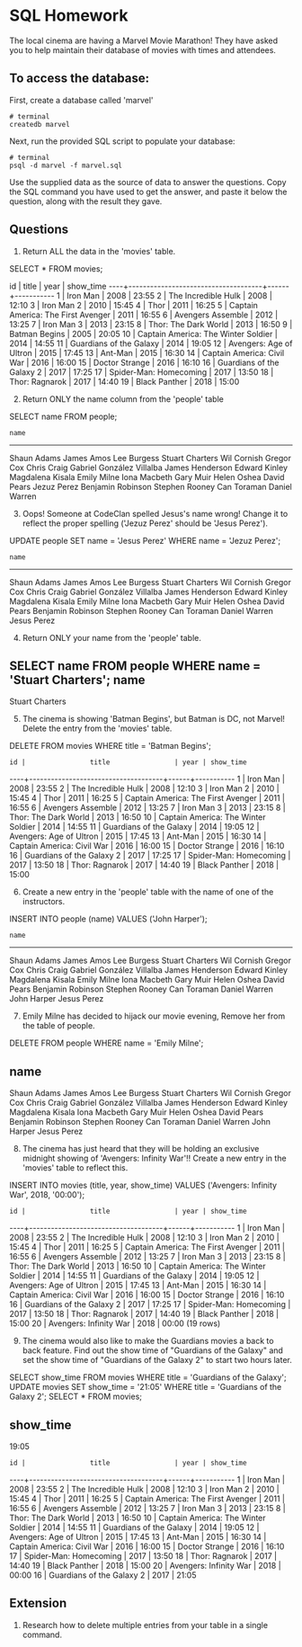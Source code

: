# SQL Homework

The local cinema are having a Marvel Movie Marathon! They have asked you to help maintain their database of movies with times and attendees.

## To access the database:

First, create a database called 'marvel'

```
# terminal
createdb marvel
```

Next, run the provided SQL script to populate your database:

```
# terminal
psql -d marvel -f marvel.sql
```

Use the supplied data as the source of data to answer the questions. Copy the SQL command you have used to get the answer, and paste it below the question, along with the result they gave.

## Questions

1.  Return ALL the data in the 'movies' table.

  SELECT * FROM movies;

  id |                title                | year | show_time
  ----+-------------------------------------+------+-----------
   1 | Iron Man                            | 2008 | 23:55
   2 | The Incredible Hulk                 | 2008 | 12:10
   3 | Iron Man 2                          | 2010 | 15:45
   4 | Thor                                | 2011 | 16:25
   5 | Captain America: The First Avenger  | 2011 | 16:55
   6 | Avengers Assemble                   | 2012 | 13:25
   7 | Iron Man 3                          | 2013 | 23:15
   8 | Thor: The Dark World                | 2013 | 16:50
   9 | Batman Begins                       | 2005 | 20:05
  10 | Captain America: The Winter Soldier | 2014 | 14:55
  11 | Guardians of the Galaxy             | 2014 | 19:05
  12 | Avengers: Age of Ultron             | 2015 | 17:45
  13 | Ant-Man                             | 2015 | 16:30
  14 | Captain America: Civil War          | 2016 | 16:00
  15 | Doctor Strange                      | 2016 | 16:10
  16 | Guardians of the Galaxy 2           | 2017 | 17:25
  17 | Spider-Man: Homecoming              | 2017 | 13:50
  18 | Thor: Ragnarok                      | 2017 | 14:40
  19 | Black Panther                       | 2018 | 15:00

2.  Return ONLY the name column from the 'people' table

  SELECT name FROM people;

    name            
  ---------------------------
  Shaun   Adams
  James   Amos
  Lee     Burgess
  Stuart  Charters
  Wil     Cornish
  Gregor  Cox
  Chris   Craig
  Gabriel González Villalba
  James   Henderson
  Edward  Kinley
  Magdalena       Kisala
  Emily Milne
  Iona    Macbeth
  Gary    Muir
  Helen   Oshea
  David   Pears
  Jezuz   Perez
  Benjamin        Robinson
  Stephen Rooney
  Can     Toraman
  Daniel  Warren

3.  Oops! Someone at CodeClan spelled Jesus's name wrong! Change it to reflect the proper spelling ('Jezuz Perez' should be 'Jesus Perez').

  UPDATE people SET name = 'Jesus	Perez' WHERE name = 'Jezuz	Perez';

    name            
  ---------------------------
  Shaun   Adams
  James   Amos
  Lee     Burgess
  Stuart  Charters
  Wil     Cornish
  Gregor  Cox
  Chris   Craig
  Gabriel González Villalba
  James   Henderson
  Edward  Kinley
  Magdalena       Kisala
  Emily Milne
  Iona    Macbeth
  Gary    Muir
  Helen   Oshea
  David   Pears
  Benjamin        Robinson
  Stephen Rooney
  Can     Toraman
  Daniel  Warren
  Jesus   Perez

4.  Return ONLY your name from the 'people' table.

  SELECT name FROM people WHERE name = 'Stuart	Charters';
    name       
  ------------------
  Stuart  Charters

5.  The cinema is showing 'Batman Begins', but Batman is DC, not Marvel! Delete the entry from the 'movies' table.

  DELETE FROM movies WHERE title = 'Batman Begins';

    id |                title                | year | show_time
  ----+-------------------------------------+------+-----------
   1 | Iron Man                            | 2008 | 23:55
   2 | The Incredible Hulk                 | 2008 | 12:10
   3 | Iron Man 2                          | 2010 | 15:45
   4 | Thor                                | 2011 | 16:25
   5 | Captain America: The First Avenger  | 2011 | 16:55
   6 | Avengers Assemble                   | 2012 | 13:25
   7 | Iron Man 3                          | 2013 | 23:15
   8 | Thor: The Dark World                | 2013 | 16:50
  10 | Captain America: The Winter Soldier | 2014 | 14:55
  11 | Guardians of the Galaxy             | 2014 | 19:05
  12 | Avengers: Age of Ultron             | 2015 | 17:45
  13 | Ant-Man                             | 2015 | 16:30
  14 | Captain America: Civil War          | 2016 | 16:00
  15 | Doctor Strange                      | 2016 | 16:10
  16 | Guardians of the Galaxy 2           | 2017 | 17:25
  17 | Spider-Man: Homecoming              | 2017 | 13:50
  18 | Thor: Ragnarok                      | 2017 | 14:40
  19 | Black Panther                       | 2018 | 15:00

6.  Create a new entry in the 'people' table with the name of one of the instructors.

  INSERT INTO people (name) VALUES ('John Harper');

    name            
  ---------------------------
  Shaun   Adams
  James   Amos
  Lee     Burgess
  Stuart  Charters
  Wil     Cornish
  Gregor  Cox
  Chris   Craig
  Gabriel González Villalba
  James   Henderson
  Edward  Kinley
  Magdalena       Kisala
  Emily Milne
  Iona    Macbeth
  Gary    Muir
  Helen   Oshea
  David   Pears
  Benjamin        Robinson
  Stephen Rooney
  Can     Toraman
  Daniel  Warren
  John Harper
  Jesus   Perez

7.  Emily Milne has decided to hijack our movie evening, Remove her from the table of people.

  DELETE FROM people WHERE name = 'Emily Milne';

  name            
  ---------------------------
  Shaun   Adams
  James   Amos
  Lee     Burgess
  Stuart  Charters
  Wil     Cornish
  Gregor  Cox
  Chris   Craig
  Gabriel González Villalba
  James   Henderson
  Edward  Kinley
  Magdalena       Kisala
  Iona    Macbeth
  Gary    Muir
  Helen   Oshea
  David   Pears
  Benjamin        Robinson
  Stephen Rooney
  Can     Toraman
  Daniel  Warren
  John Harper
  Jesus   Perez

8.  The cinema has just heard that they will be holding an exclusive midnight showing of 'Avengers: Infinity War'!! Create a new entry in the 'movies' table to reflect this.

  INSERT INTO movies (title, year, show_time) VALUES ('Avengers: Infinity War', 2018, '00:00');

    id |                title                | year | show_time
  ----+-------------------------------------+------+-----------
   1 | Iron Man                            | 2008 | 23:55
   2 | The Incredible Hulk                 | 2008 | 12:10
   3 | Iron Man 2                          | 2010 | 15:45
   4 | Thor                                | 2011 | 16:25
   5 | Captain America: The First Avenger  | 2011 | 16:55
   6 | Avengers Assemble                   | 2012 | 13:25
   7 | Iron Man 3                          | 2013 | 23:15
   8 | Thor: The Dark World                | 2013 | 16:50
  10 | Captain America: The Winter Soldier | 2014 | 14:55
  11 | Guardians of the Galaxy             | 2014 | 19:05
  12 | Avengers: Age of Ultron             | 2015 | 17:45
  13 | Ant-Man                             | 2015 | 16:30
  14 | Captain America: Civil War          | 2016 | 16:00
  15 | Doctor Strange                      | 2016 | 16:10
  16 | Guardians of the Galaxy 2           | 2017 | 17:25
  17 | Spider-Man: Homecoming              | 2017 | 13:50
  18 | Thor: Ragnarok                      | 2017 | 14:40
  19 | Black Panther                       | 2018 | 15:00
  20 | Avengers: Infinity War              | 2018 | 00:00
  (19 rows)

9.  The cinema would also like to make the Guardians movies a back to back feature. Find out the show time of "Guardians of the Galaxy" and set the show time of "Guardians of the Galaxy 2" to start two hours later.

  SELECT show_time FROM movies WHERE title = 'Guardians of the Galaxy';
  UPDATE movies SET show_time = '21:05' WHERE title = 'Guardians of the Galaxy 2';
  SELECT * FROM movies;

  show_time
  -----------
  19:05

    id |                title                | year | show_time
  ----+-------------------------------------+------+-----------
   1 | Iron Man                            | 2008 | 23:55
   2 | The Incredible Hulk                 | 2008 | 12:10
   3 | Iron Man 2                          | 2010 | 15:45
   4 | Thor                                | 2011 | 16:25
   5 | Captain America: The First Avenger  | 2011 | 16:55
   6 | Avengers Assemble                   | 2012 | 13:25
   7 | Iron Man 3                          | 2013 | 23:15
   8 | Thor: The Dark World                | 2013 | 16:50
  10 | Captain America: The Winter Soldier | 2014 | 14:55
  11 | Guardians of the Galaxy             | 2014 | 19:05
  12 | Avengers: Age of Ultron             | 2015 | 17:45
  13 | Ant-Man                             | 2015 | 16:30
  14 | Captain America: Civil War          | 2016 | 16:00
  15 | Doctor Strange                      | 2016 | 16:10
  17 | Spider-Man: Homecoming              | 2017 | 13:50
  18 | Thor: Ragnarok                      | 2017 | 14:40
  19 | Black Panther                       | 2018 | 15:00
  20 | Avengers: Infinity War              | 2018 | 00:00
  16 | Guardians of the Galaxy 2           | 2017 | 21:05

## Extension

1.  Research how to delete multiple entries from your table in a single command.
